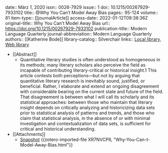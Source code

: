 date:: März 1, 2020
issn:: 0026-7929
issue:: 1
doi:: 10.1215/00267929-7933102
title:: @Why You Can’t Model Away Bias
pages:: 95-124
volume:: 81
item-type:: [[journalArticle]]
access-date:: 2022-01-12T09:38:36Z
original-title:: Why You Can’t Model Away Bias
url:: https://doi.org/10.1215/00267929-7933102
publication-title:: Modern Language Quarterly
journal-abbreviation:: Modern Language Quarterly
authors:: [[Katherine Bode]]
library-catalog:: Silverchair
links:: [Local library](zotero://select/groups/2386895/items/TK9RLK4P), [Web library](https://www.zotero.org/groups/2386895/items/TK9RLK4P)

- [[Abstract]]
	- Quantitative literary studies is often understood as homogeneous in its methods; many literary scholars also perceive the field as incapable of contributing literary-critical or historical insight.1 This article contests both perceptions—but not by arguing that quantitative literary research is inevitably sound, justified, or beneficial. Rather, I elaborate and extend an ongoing disagreement with considerable bearing on the current state and future of the field. That disagreement is between what I will call its scholarly and its statistical approaches: between those who maintain that literary insight depends on critically analyzing and historicizing data sets prior to statistical analysis of patterns and trends, and those who claim that statistical analysis, in the absence of or with minimal investigation and contextualization of data sets, is sufficient for critical and historical understanding.
- [[Attachments]]
	- [Snapshot](https://read.dukeupress.edu/modern-language-quarterly/article/81/1/95/152221/Why-You-Can-t-Model-Away-Bias) {{zotero-imported-file XR7NVCP6, "Why-You-Can-t-Model-Away-Bias.html"}}
